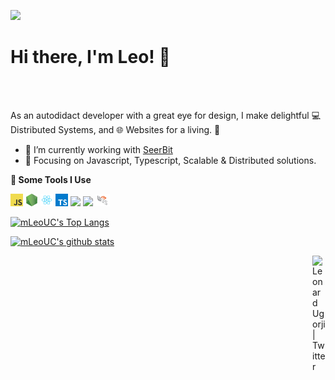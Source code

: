 ![](https://github.com/halfrost/halfrost/blob/master/icons/header_.png)

# Hi there, I'm Leo! [](http) 👋
 

<br />
<br />

As an autodidact developer with a great eye for design, I make delightful 💻 Distributed Systems, and 🌐 Websites for a living. 🌈


<!--
**leotryout/leotryout** is a ✨ _special_ ✨ repository because its `README.md` (this file) appears on your GitHub profile.

Here are some ideas to get you started:

- 🔭 I’m currently working on ...
- 🌱 I’m currently learning ...
- 👯 I’m looking to collaborate on ...
- 🤔 I’m looking for help with ...
- 💬 Ask me about ...
- 📫 How to reach me: ...
- 😄 Pronouns: ...
- ⚡ Fun fact: ...
-->


- 🔭 I’m currently working with [SeerBit](https://www.seerbit.com/)
- 🌱 Focusing on Javascript, Typescript, Scalable & Distributed solutions.

**🚀 Some Tools I Use**  

<code><img height="20" src="https://raw.githubusercontent.com/github/explore/80688e429a7d4ef2fca1e82350fe8e3517d3494d/topics/javascript/javascript.png"></code>
<code><img height="20" src="https://raw.githubusercontent.com/github/explore/80688e429a7d4ef2fca1e82350fe8e3517d3494d/topics/nodejs/nodejs.png"></code> 
<code><img height="20" src="https://raw.githubusercontent.com/github/explore/80688e429a7d4ef2fca1e82350fe8e3517d3494d/topics/react/react.png"></code>
<code><img height="20" src="https://raw.githubusercontent.com/github/explore/80688e429a7d4ef2fca1e82350fe8e3517d3494d/topics/typescript/typescript.png"></code>
<code><img height="20" src="https://camo.githubusercontent.com/b0972dd62bbf6ee0e28ed0ebceb48427a481568caeeb639066b23c754f0c60e5/68747470733a2f2f7777772e6761747362796a732e636f6d2f4761747362792d4d6f6e6f6772616d2e737667"></code> 
<code><img height="20" src="https://greensock.com/uploads/monthly_2020_03/tweenmax.thumb.png.c849c5b56c6752e3f2276b82ee702625.png"></code> 
<code><img height="20" src="https://github.com/ChainSafe/web3.js/blob/1.x/assets/logo/web3js.jpg"></code> 



[![mLeoUC's Top Langs](https://github-readme-stats.vercel.app/api/top-langs/?username=mLeoUC&langs_count=8&hide=c%2B%2B,c,java&layout=compact&theme=dracula)](https://github.com/mLeoUC/github-readme-stats)

[![mLeoUC's github stats](https://github-readme-stats.vercel.app/api?username=mLeoUC&count_private=true&show_icons=true&theme=dracula)](https://github.com/mLeoUC/github-readme-stats)

<!-- 
*NOTE: Top languages does not indicate my skill level or something like that, it's a github metric of which languages i have the most code on github, it's a new feature of [github-readme-stats](https://github.com/anuraghazra/github-readme-stats)* -->

<!-- <a href="https://github.com/mLeoUC/PageSummarizer">
  <img align="center" src="https://camo.githubusercontent.com/0e107e13ec811dbe70b1768b2cccabb25c2ce44d16a8d9d075d4f25f4788b366/68747470733a2f2f6769746875622d726561646d652d73746174732e76657263656c2e6170702f6170692f70696e2f3f757365726e616d653d616e7572616768617a7261267265706f3d616e7572616768617a72612e6769746875622e696f267468656d653d6275656679" data-canonical-src="https://github-readme-stats.vercel.app/api/pin/?username=mleouc&amp;repo=PageSummarizer&amp;theme=buefy" style="max-width: 100%;">
</a> -->
<a href="https://twitter.com/mLeoUC" rel="nofollow">
  <img align="right" alt="Leonard Ugorji | Twitter" width="21px" src="https://raw.githubusercontent.com/anuraghazra/anuraghazra/master/assets/twitter.svg" style="max-width: 100%;">
</a>
